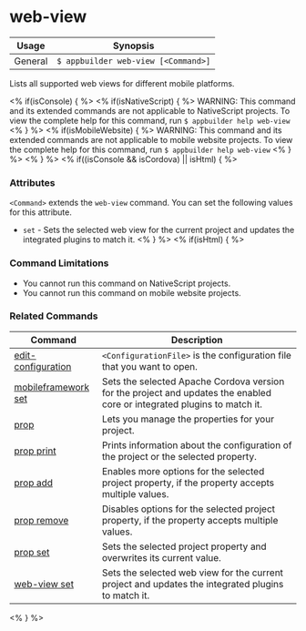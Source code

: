 web-view
==========

Usage | Synopsis
------|-------
General | `$ appbuilder web-view [<Command>]`

Lists all supported web views for different mobile platforms.

<% if(isConsole) { %>
<% if(isNativeScript)  { %>
WARNING: This command and its extended commands are not applicable to NativeScript projects. To view the complete help for this command, run `$ appbuilder help web-view`
<% } %>
<% if(isMobileWebsite)  { %>
WARNING: This command and its extended commands are not applicable to mobile website projects. To view the complete help for this command, run `$ appbuilder help web-view`
<% } %>
<% } %>
<% if((isConsole && isCordova) || isHtml) { %>

### Attributes

`<Command>` extends the `web-view` command. You can set the following values for this attribute.
* `set` - Sets the selected web view for the current project and updates the integrated plugins to match it.
<% } %>
<% if(isHtml) { %> 
### Command Limitations

* You cannot run this command on NativeScript projects.
* You cannot run this command on mobile website projects.

### Related Commands

Command | Description
----------|----------
[edit-configuration](edit-configuration.html) | `<ConfigurationFile>` is the configuration file that you want to open.
[mobileframework set](mobileframework-set.html) | Sets the selected Apache Cordova version for the project and updates the enabled core or integrated plugins to match it.
[prop](prop.html) | Lets you manage the properties for your project.
[prop print](prop-print.html) | Prints information about the configuration of the project or the selected property.
[prop add](prop-add.html) | Enables more options for the selected project property, if the property accepts multiple values.
[prop remove](prop-remove.html) | Disables options for the selected project property, if the property accepts multiple values.
[prop set](prop-set.html) | Sets the selected project property and overwrites its current value.
[web-view set](web-view-set.html) | Sets the selected web view for the current project and updates the integrated plugins to match it.
<% } %>